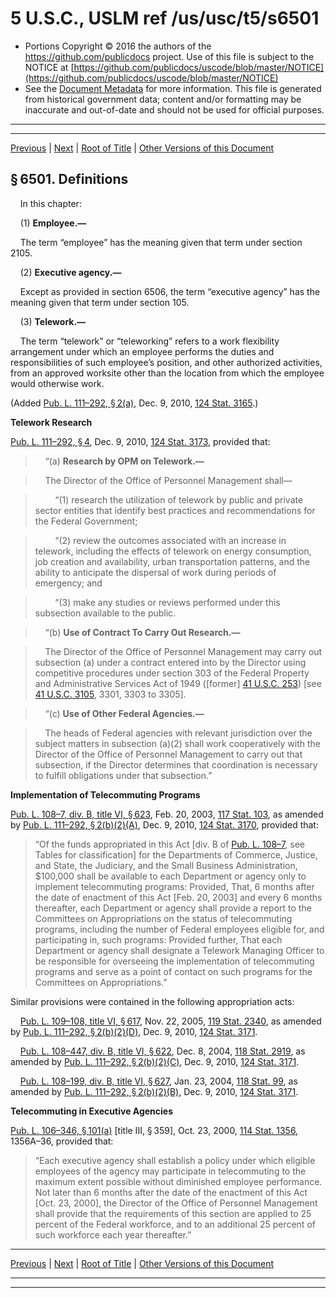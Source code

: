 ---
---

# 5 U.S.C., USLM ref /us/usc/t5/s6501

* Portions Copyright © 2016 the authors of the https://github.com/publicdocs project.
  Use of this file is subject to the NOTICE at [https://github.com/publicdocs/uscode/blob/master/NOTICE](https://github.com/publicdocs/uscode/blob/master/NOTICE)
* See the [Document Metadata](././../../../../../..//README.md) for more information.
  This file is generated from historical government data; content and/or formatting may be inaccurate and out-of-date and should not be used for official purposes.

----------
----------

[Previous](./../../../../../..//us/usc/t5/ptIII/sptE/ch65/m__us_usc_t5_ptIII_sptE_ch65.md) | [Next](./../../../../../..//us/usc/t5/ptIII/sptE/ch65/m__us_usc_t5_s6502.md) | [Root of Title](./../../../../../../) | [Other Versions of this Document](https://publicdocs.github.io/go/links?ns=uslm&ref=%2Fus%2Fusc%2Ft5%2Fs6501)

## § 6501. Definitions

    In this chapter:

    (1) __Employee.—__ 

    The term “employee” has the meaning given that term under section 2105.

    (2) __Executive agency.—__ 

    Except as provided in section 6506, the term “executive agency” has the meaning given that term under section 105.

    (3) __Telework.—__ 

    The term “telework” or “teleworking” refers to a work flexibility arrangement under which an employee performs the duties and responsibilities of such employee’s position, and other authorized activities, from an approved worksite other than the location from which the employee would otherwise work.

(Added [Pub. L. 111–292, § 2(a)][/us/pl/111/292/s2/a], Dec. 9, 2010, [124 Stat. 3165][/us/stat/124/3165].)

 __Telework Research__ 

[Pub. L. 111–292, § 4][/us/pl/111/292/s4], Dec. 9, 2010, [124 Stat. 3173][/us/stat/124/3173], provided that:

>     “(a) __Research by OPM on Telework.—__ 

>     The Director of the Office of Personnel Management shall—

>         “(1) research the utilization of telework by public and private sector entities that identify best practices and recommendations for the Federal Government;

>         “(2) review the outcomes associated with an increase in telework, including the effects of telework on energy consumption, job creation and availability, urban transportation patterns, and the ability to anticipate the dispersal of work during periods of emergency; and

>         “(3) make any studies or reviews performed under this subsection available to the public.

>     “(b) __Use of Contract To Carry Out Research.—__ 

>     The Director of the Office of Personnel Management may carry out subsection (a) under a contract entered into by the Director using competitive procedures under section 303 of the Federal Property and Administrative Services Act of 1949 (\[former\] [41 U.S.C. 253][/us/usc/t41/s253]) \[see [41 U.S.C. 3105][/us/usc/t41/s3105], 3301, 3303 to 3305\].

>     “(c) __Use of Other Federal Agencies.—__ 

>     The heads of Federal agencies with relevant jurisdiction over the subject matters in subsection (a)(2) shall work cooperatively with the Director of the Office of Personnel Management to carry out that subsection, if the Director determines that coordination is necessary to fulfill obligations under that subsection.”

 __Implementation of Telecommuting Programs__ 

[Pub. L. 108–7, div. B, title VI, § 623][/us/pl/108/7/s623], Feb. 20, 2003, [117 Stat. 103][/us/stat/117/103], as amended by [Pub. L. 111–292, § 2(b)(2)(A)][/us/pl/111/292/s2/b/2/A], Dec. 9, 2010, [124 Stat. 3170][/us/stat/124/3170], provided that: 

> “Of the funds appropriated in this Act \[div. B of [Pub. L. 108–7][/us/pl/108/7], see Tables for classification\] for the Departments of Commerce, Justice, and State, the Judiciary, and the Small Business Administration, $100,000 shall be available to each Department or agency only to implement telecommuting programs: Provided, That, 6 months after the date of enactment of this Act \[Feb. 20, 2003\] and every 6 months thereafter, each Department or agency shall provide a report to the Committees on Appropriations on the status of telecommuting programs, including the number of Federal employees eligible for, and participating in, such programs: Provided further, That each Department or agency shall designate a Telework Managing Officer to be responsible for overseeing the implementation of telecommuting programs and serve as a point of contact on such programs for the Committees on Appropriations.”

Similar provisions were contained in the following appropriation acts:

    [Pub. L. 109–108, title VI, § 617][/us/pl/109/108/s617], Nov. 22, 2005, [119 Stat. 2340][/us/stat/119/2340], as amended by [Pub. L. 111–292, § 2(b)(2)(D)][/us/pl/111/292/s2/b/2/D], Dec. 9, 2010, [124 Stat. 3171][/us/stat/124/3171].

    [Pub. L. 108–447, div. B, title VI, § 622][/us/pl/108/447/s622], Dec. 8, 2004, [118 Stat. 2919][/us/stat/118/2919], as amended by [Pub. L. 111–292, § 2(b)(2)(C)][/us/pl/111/292/s2/b/2/C], Dec. 9, 2010, [124 Stat. 3171][/us/stat/124/3171].

    [Pub. L. 108–199, div. B, title VI, § 627][/us/pl/108/199/s627], Jan. 23, 2004, [118 Stat. 99][/us/stat/118/99], as amended by [Pub. L. 111–292, § 2(b)(2)(B)][/us/pl/111/292/s2/b/2/B], Dec. 9, 2010, [124 Stat. 3171][/us/stat/124/3171].

 __Telecommuting in Executive Agencies__ 

[Pub. L. 106–346, § 101(a)][/us/pl/106/346/s101/a] \[title III, § 359\], Oct. 23, 2000, [114 Stat. 1356][/us/stat/114/1356], 1356A–36, provided that: 

> “Each executive agency shall establish a policy under which eligible employees of the agency may participate in telecommuting to the maximum extent possible without diminished employee performance. Not later than 6 months after the date of the enactment of this Act \[Oct. 23, 2000\], the Director of the Office of Personnel Management shall provide that the requirements of this section are applied to 25 percent of the Federal workforce, and to an additional 25 percent of such workforce each year thereafter.”

----------

[Previous](./../../../../../..//us/usc/t5/ptIII/sptE/ch65/m__us_usc_t5_ptIII_sptE_ch65.md) | [Next](./../../../../../..//us/usc/t5/ptIII/sptE/ch65/m__us_usc_t5_s6502.md) | [Root of Title](./../../../../../../) | [Other Versions of this Document](https://publicdocs.github.io/go/links?ns=uslm&ref=%2Fus%2Fusc%2Ft5%2Fs6501)

----------
----------

[/us/pl/111/292/s2/a]: https://publicdocs.github.io/go/links?ns=uslm&ref=%2Fus%2Fpl%2F111%2F292%2Fs2%2Fa
[/us/stat/124/3165]: https://publicdocs.github.io/go/links?ns=uslm&ref=%2Fus%2Fstat%2F124%2F3165
[/us/pl/111/292/s4]: https://publicdocs.github.io/go/links?ns=uslm&ref=%2Fus%2Fpl%2F111%2F292%2Fs4
[/us/stat/124/3173]: https://publicdocs.github.io/go/links?ns=uslm&ref=%2Fus%2Fstat%2F124%2F3173
[/us/usc/t41/s253]: https://publicdocs.github.io/go/links?ns=uslm&ref=%2Fus%2Fusc%2Ft41%2Fs253
[/us/usc/t41/s3105]: https://publicdocs.github.io/go/links?ns=uslm&ref=%2Fus%2Fusc%2Ft41%2Fs3105
[/us/pl/108/7/s623]: https://publicdocs.github.io/go/links?ns=uslm&ref=%2Fus%2Fpl%2F108%2F7%2Fs623
[/us/stat/117/103]: https://publicdocs.github.io/go/links?ns=uslm&ref=%2Fus%2Fstat%2F117%2F103
[/us/pl/111/292/s2/b/2/A]: https://publicdocs.github.io/go/links?ns=uslm&ref=%2Fus%2Fpl%2F111%2F292%2Fs2%2Fb%2F2%2FA
[/us/stat/124/3170]: https://publicdocs.github.io/go/links?ns=uslm&ref=%2Fus%2Fstat%2F124%2F3170
[/us/pl/108/7]: https://publicdocs.github.io/go/links?ns=uslm&ref=%2Fus%2Fpl%2F108%2F7
[/us/pl/109/108/s617]: https://publicdocs.github.io/go/links?ns=uslm&ref=%2Fus%2Fpl%2F109%2F108%2Fs617
[/us/stat/119/2340]: https://publicdocs.github.io/go/links?ns=uslm&ref=%2Fus%2Fstat%2F119%2F2340
[/us/pl/111/292/s2/b/2/D]: https://publicdocs.github.io/go/links?ns=uslm&ref=%2Fus%2Fpl%2F111%2F292%2Fs2%2Fb%2F2%2FD
[/us/stat/124/3171]: https://publicdocs.github.io/go/links?ns=uslm&ref=%2Fus%2Fstat%2F124%2F3171
[/us/pl/108/447/s622]: https://publicdocs.github.io/go/links?ns=uslm&ref=%2Fus%2Fpl%2F108%2F447%2Fs622
[/us/stat/118/2919]: https://publicdocs.github.io/go/links?ns=uslm&ref=%2Fus%2Fstat%2F118%2F2919
[/us/pl/111/292/s2/b/2/C]: https://publicdocs.github.io/go/links?ns=uslm&ref=%2Fus%2Fpl%2F111%2F292%2Fs2%2Fb%2F2%2FC
[/us/stat/124/3171]: https://publicdocs.github.io/go/links?ns=uslm&ref=%2Fus%2Fstat%2F124%2F3171
[/us/pl/108/199/s627]: https://publicdocs.github.io/go/links?ns=uslm&ref=%2Fus%2Fpl%2F108%2F199%2Fs627
[/us/stat/118/99]: https://publicdocs.github.io/go/links?ns=uslm&ref=%2Fus%2Fstat%2F118%2F99
[/us/pl/111/292/s2/b/2/B]: https://publicdocs.github.io/go/links?ns=uslm&ref=%2Fus%2Fpl%2F111%2F292%2Fs2%2Fb%2F2%2FB
[/us/stat/124/3171]: https://publicdocs.github.io/go/links?ns=uslm&ref=%2Fus%2Fstat%2F124%2F3171
[/us/pl/106/346/s101/a]: https://publicdocs.github.io/go/links?ns=uslm&ref=%2Fus%2Fpl%2F106%2F346%2Fs101%2Fa
[/us/stat/114/1356]: https://publicdocs.github.io/go/links?ns=uslm&ref=%2Fus%2Fstat%2F114%2F1356


